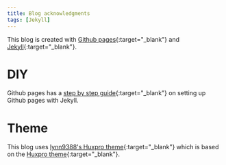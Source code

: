 ```yaml
---
title: Blog acknowledgments
tags: [Jekyll]
---
```


This blog is created with
[Github pages](https://pages.github.com/){:target="_blank"} and
[Jekyll](https://jekyllrb.com/){:target="_blank"}.

# DIY

Github pages has a
[step by step guide](https://docs.github.com/en/pages/setting-up-a-github-pages-site-with-jekyll){:target="_blank"}
on setting up Github pages with Jekyll.

# Theme

This blog uses [lynn9388's Huxpro theme](https://github.com/lynn9388/huxpro){:target="_blank"}
which is based on the  [Huxpro theme](https://github.com/Huxpro/huxpro.github.io){:target="_blank"}.
